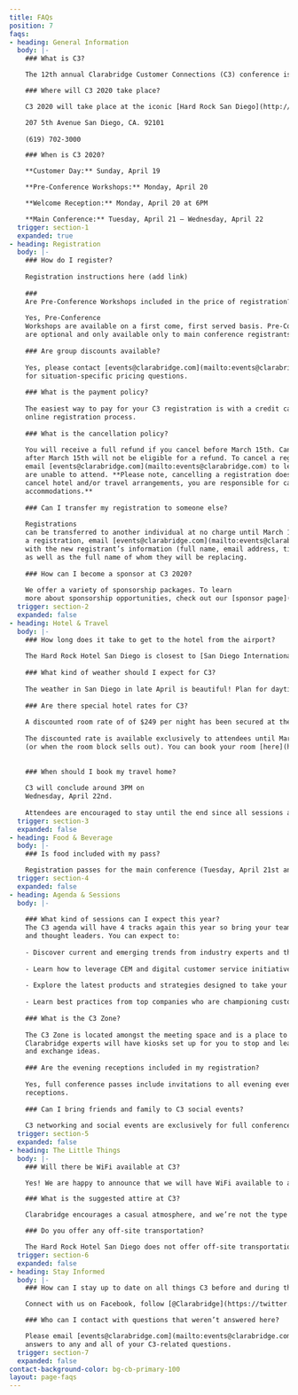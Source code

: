```yaml
---
title: FAQs
position: 7
faqs:
- heading: General Information
  body: |-
    ### What is C3?

    The 12th annual Clarabridge Customer Connections (C3) conference is the leading event for customer experience management and digital customer service professionals. This 4-day event features a lineup of cutting-edge keynote speakers and more than 30 sessions featuring Clarabridge customers, partners, and analysts. The agenda is made up of 4 tracks, industry-specific sessions, as well as the opportunity for hands-on training with Clarabridge experts during advanced sessions for customers.

    ### Where will C3 2020 take place?

    C3 2020 will take place at the iconic [Hard Rock San Diego](http://www.hardrockhotelsd.com){:target="_blank"}{:rel="noopener"}

    207 5th Avenue San Diego, CA. 92101
    
    (619) 702-3000

    ### When is C3 2020?

    **Customer Day:** Sunday, April 19

    **Pre-Conference Workshops:** Monday, April 20

    **Welcome Reception:** Monday, April 20 at 6PM

    **Main Conference:** Tuesday, April 21 – Wednesday, April 22
  trigger: section-1
  expanded: true
- heading: Registration
  body: |-
    ### How do I register? 
    
    Registration instructions here (add link) 
    
    ###
    Are Pre-Conference Workshops included in the price of registration? 
    
    Yes, Pre-Conference
    Workshops are available on a first come, first served basis. Pre-Conference Workshops
    are optional and only available only to main conference registrants. 
    
    ### Are group discounts available?  
    
    Yes, please contact [events@clarabridge.com](mailto:events@clarabridge.com)
    for situation-specific pricing questions. 
    
    ### What is the payment policy? 
    
    The easiest way to pay for your C3 registration is with a credit card through the
    online registration process. 
    
    ### What is the cancellation policy? 
    
    You will receive a full refund if you cancel before March 15th. Cancellations received
    after March 15th will not be eligible for a refund. To cancel a registration,
    email [events@clarabridge.com](mailto:events@clarabridge.com) to let us know you
    are unable to attend. **Please note, cancelling a registration does not automatically
    cancel hotel and/or travel arrangements, you are responsible for cancelling any
    accommodations.** 
    
    ### Can I transfer my registration to someone else? 
    
    Registrations
    can be transferred to another individual at no charge until March 15th To transfer
    a registration, email [events@clarabridge.com](mailto:events@clarabridge.com)
    with the new registrant’s information (full name, email address, title, company)
    as well as the full name of whom they will be replacing. 
    
    ### How can I become a sponsor at C3 2020? 
    
    We offer a variety of sponsorship packages. To learn
    more about sponsorship opportunities, check out our [sponsor page](https://deploy-preview-1--c3-marketing-site.netlify.com/sponsors/){:target="_blank"}{:rel="noopener"}.
  trigger: section-2
  expanded: false
- heading: Hotel & Travel
  body: |-
    ### How long does it take to get to the hotel from the airport?  
    
    The Hard Rock Hotel San Diego is closest to [San Diego International Airport](https://www.san.org){:target="_blank"}{:rel="noopener"} (approximately 4 miles from the Hard Rock Hotel San Diego). For ground transportation options please visit [San Diego International Airport](https://www.san.org){:target="_blank"}{:rel="noopener"}. 
    
    ### What kind of weather should I expect for C3? 
    
    The weather in San Diego in late April is beautiful! Plan for daytime temperatures in the 70s, and evening temperatures in the upper-50s. We recommend wearing layers as session rooms run cooler. 
    
    ### Are there special hotel rates for C3? 
    
    A discounted room rate of of $249 per night has been secured at the [Hard Rock Hotel San Diego](http://www.hardrockhotelsd.com){:target="_blank"}{:rel="noopener"}.
    
    The discounted rate is available exclusively to attendees until March 27, 2020
    (or when the room block sells out). You can book your room [here](http://www.hardrockhotelsd.com/clarabridge-2020){:target="_blank"}{:rel="noopener"}.
     
     
    ### When should I book my travel home?  
     
    C3 will conclude around 3PM on
    Wednesday, April 22nd. 
    
    Attendees are encouraged to stay until the end since all sessions are extremely valuable and the CX Awards will be announced at the conclusion of C3.
  trigger: section-3
  expanded: false
- heading: Food & Beverage
  body: |-
    ### Is food included with my pass?

    Registration passes for the main conference (Tuesday, April 21st and Wednesday, April 22nd) include breakfast, snacks during breaks, lunch and dinner. The Hard Rock offers a variety of dining options as well.
  trigger: section-4
  expanded: false
- heading: Agenda & Sessions
  body: |-
  
    ### What kind of sessions can I expect this year?  
    The C3 agenda will have 4 tracks again this year so bring your team and don’t miss out on these valuable sessions The agenda is constructed by Clarabridge customers, industry analysts
    and thought leaders. You can expect to: 
    
    - Discover current and emerging trends from industry experts and thought leaders 
    
    - Learn how to leverage CEM and digital customer service initiatives that result in happier customers 
    
    - Explore the latest products and strategies designed to take your company to the next level 
    
    - Learn best practices from top companies who are championing customer service initiatives and paving the way for others 
    
    ### What is the C3 Zone? 
    
    The C3 Zone is located amongst the meeting space and is a place to network and unwind with your fellow attendees. Relax, network with peers, take a coffee break, or enjoy a nice snack.
    Clarabridge experts will have kiosks set up for you to stop and learn best practices
    and exchange ideas. 
    
    ### Are the evening receptions included in my registration?
    
    Yes, full conference passes include invitations to all evening events and
    receptions. 
    
    ### Can I bring friends and family to C3 social events? 
    
    C3 networking and social events are exclusively for full conference registrants only. An official conference badge is required to attend all C3 events unless otherwise noted.
  trigger: section-5
  expanded: false
- heading: The Little Things
  body: |-
    ### Will there be WiFi available at C3?

    Yes! We are happy to announce that we will have WiFi available to all attendees. Login information will be available when you arrive at C3.

    ### What is the suggested attire at C3?

    Clarabridge encourages a casual atmosphere, and we’re not the type to impose a dress code. So wear whatever makes you comfortable, but you can’t go wrong with business casual. You may want to bring an extra layer to cover up, as session rooms can sometimes get a bit chilly.

    ### Do you offer any off-site transportation?

    The Hard Rock Hotel San Diego does not offer off-site transportation. Any additional transportation off-site will be at your personal expense and coordination.
  trigger: section-6
  expanded: false
- heading: Stay Informed
  body: |-
    ### How can I stay up to date on all things C3 before and during the event?

    Connect with us on Facebook, follow [@Clarabridge](https://twitter.com/Clarabridge) on Twitter and keep up with all things C3 with hashtag ['#C32020'](https://twitter.com/search?q=C320&src=typed_query) on social media.

    ### Who can I contact with questions that weren’t answered here?

    Please email [events@clarabridge.com](mailto:events@clarabridge.com) for
    answers to any and all of your C3-related questions.
  trigger: section-7
  expanded: false
contact-background-color: bg-cb-primary-100
layout: page-faqs
---
```


